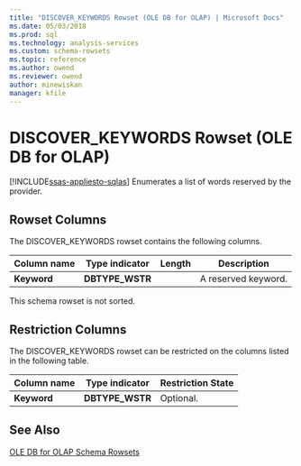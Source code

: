 ```yaml
---
title: "DISCOVER_KEYWORDS Rowset (OLE DB for OLAP) | Microsoft Docs"
ms.date: 05/03/2018
ms.prod: sql
ms.technology: analysis-services
ms.custom: schema-rowsets
ms.topic: reference
ms.author: owend
ms.reviewer: owend
author: minewiskan
manager: kfile
---
```

# DISCOVER_KEYWORDS Rowset (OLE DB for OLAP)
[!INCLUDE[ssas-appliesto-sqlas](../../../includes/ssas-appliesto-sqlas.md)]
  Enumerates a list of words reserved by the provider.  
  
## Rowset Columns  
 The DISCOVER_KEYWORDS rowset contains the following columns.  
  
|Column name|Type indicator|Length|Description|  
|-----------------|--------------------|------------|-----------------|  
|**Keyword**|**DBTYPE_WSTR**||A reserved keyword.|  
  
 This schema rowset is not sorted.  
  
## Restriction Columns  
 The DISCOVER_KEYWORDS rowset can be restricted on the columns listed in the following table.  
  
|Column name|Type indicator|Restriction State|  
|-----------------|--------------------|-----------------------|  
|**Keyword**|**DBTYPE_WSTR**|Optional.|  
  
## See Also  
 [OLE DB for OLAP Schema Rowsets](../../../analysis-services/schema-rowsets/ole-db-olap/ole-db-for-olap-schema-rowsets.md)  
  
  
